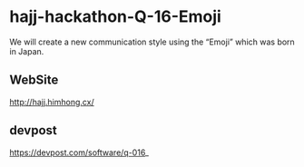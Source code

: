 # hajj-hackathon-Q-16-Emoji
We will create a new communication style using the “Emoji” which was born in Japan.


## WebSite
http://hajj.himhong.cx/

## devpost
https://devpost.com/software/q-016_
